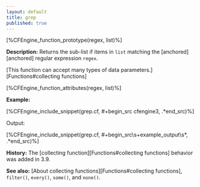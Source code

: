 ```yaml
---
layout: default
title: grep
published: true
---
```


[%CFEngine_function_prototype(regex, list)%]

**Description:** Returns the sub-list if items  in `list` matching the
[anchored][anchored] regular expression `regex`.

[This function can accept many types of data parameters.][Functions#collecting functions]

[%CFEngine_function_attributes(regex, list)%]

**Example:**

[%CFEngine_include_snippet(grep.cf, #\+begin_src cfengine3, .*end_src)%]

Output:

[%CFEngine_include_snippet(grep.cf, #\+begin_src\s+example_output\s*, .*end_src)%]

**History:** The [collecting function][Functions#collecting functions] behavior was added in 3.9.

**See also:** [About collecting functions][Functions#collecting functions], `filter()`, `every()`, `some()`, and `none()`.
